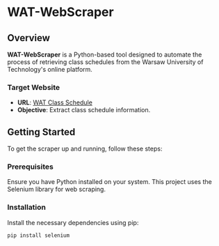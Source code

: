 # WAT-WebScraper

## Overview

**WAT-WebScraper** is a Python-based tool designed to automate the process of retrieving class schedules from the Warsaw University of Technology's online platform.

### Target Website
- **URL**: [WAT Class Schedule](https://s1.wcy.wat.edu.pl/ed1/)
- **Objective**: Extract class schedule information.

## Getting Started

To get the scraper up and running, follow these steps:

### Prerequisites

Ensure you have Python installed on your system. This project uses the Selenium library for web scraping.

### Installation

Install the necessary dependencies using pip:

```bash
pip install selenium
```
